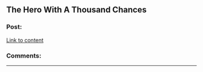 ## The Hero With A Thousand Chances

### Post:

[Link to content](http://lesswrong.com/lw/14h/the_hero_with_a_thousand_chances/)

### Comments:

---

